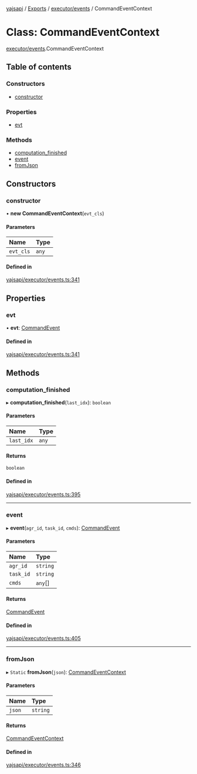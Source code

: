 [yajsapi](../README.md) / [Exports](../modules.md) / [executor/events](../modules/executor_events.md) / CommandEventContext

# Class: CommandEventContext

[executor/events](../modules/executor_events.md).CommandEventContext

## Table of contents

### Constructors

- [constructor](executor_events.commandeventcontext.md#constructor)

### Properties

- [evt](executor_events.commandeventcontext.md#evt)

### Methods

- [computation\_finished](executor_events.commandeventcontext.md#computation_finished)
- [event](executor_events.commandeventcontext.md#event)
- [fromJson](executor_events.commandeventcontext.md#fromjson)

## Constructors

### constructor

• **new CommandEventContext**(`evt_cls`)

#### Parameters

| Name | Type |
| :------ | :------ |
| `evt_cls` | `any` |

#### Defined in

[yajsapi/executor/events.ts:341](https://github.com/golemfactory/yajsapi/blob/8f42a91/yajsapi/executor/events.ts#L341)

## Properties

### evt

• **evt**: [CommandEvent](executor_events.commandevent.md)

#### Defined in

[yajsapi/executor/events.ts:341](https://github.com/golemfactory/yajsapi/blob/8f42a91/yajsapi/executor/events.ts#L341)

## Methods

### computation\_finished

▸ **computation_finished**(`last_idx`): `boolean`

#### Parameters

| Name | Type |
| :------ | :------ |
| `last_idx` | `any` |

#### Returns

`boolean`

#### Defined in

[yajsapi/executor/events.ts:395](https://github.com/golemfactory/yajsapi/blob/8f42a91/yajsapi/executor/events.ts#L395)

___

### event

▸ **event**(`agr_id`, `task_id`, `cmds`): [CommandEvent](executor_events.commandevent.md)

#### Parameters

| Name | Type |
| :------ | :------ |
| `agr_id` | `string` |
| `task_id` | `string` |
| `cmds` | `any`[] |

#### Returns

[CommandEvent](executor_events.commandevent.md)

#### Defined in

[yajsapi/executor/events.ts:405](https://github.com/golemfactory/yajsapi/blob/8f42a91/yajsapi/executor/events.ts#L405)

___

### fromJson

▸ `Static` **fromJson**(`json`): [CommandEventContext](executor_events.commandeventcontext.md)

#### Parameters

| Name | Type |
| :------ | :------ |
| `json` | `string` |

#### Returns

[CommandEventContext](executor_events.commandeventcontext.md)

#### Defined in

[yajsapi/executor/events.ts:346](https://github.com/golemfactory/yajsapi/blob/8f42a91/yajsapi/executor/events.ts#L346)
